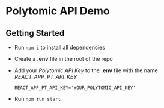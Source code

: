 # Polytomic API Demo

## Getting Started

- Run `npm i` to install all dependencies
- Create a **.env** file in the root of the repo
- Add your *Polytomic API Key* to the **.env** file with the name *REACT_APP_PT_API_KEY*
    ```
    REACT_APP_PT_API_KEY='YOUR_POLYTOMIC_API_KEY'
    ```

- Run `npm run start`